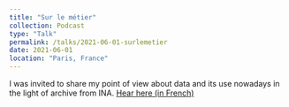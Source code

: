 ```yaml
---
title: "Sur le métier"
collection: Podcast
type: "Talk"
permalink: /talks/2021-06-01-surlemetier
date: 2021-06-01
location: "Paris, France"
---
```


I was invited to share my point of view about data and its use nowadays in the light of archive from INA.
[Hear here (in French)](https://podcasts.google.com/feed/aHR0cHM6Ly9mZWVkLmF1c2hhLmNvL2J6TFJQRnIwODZKUQ/episode/ZGRmYTEyOTA0MzQzYzE2MjJiMzMyMzMwOGQ4ZjE3MWE1MjljYTM2MQ?hl=fr&ved=2ahUKEwiguNnEpcrzAhWj4YUKHY-UBGMQieUEegQIAhAd&ep=6)
